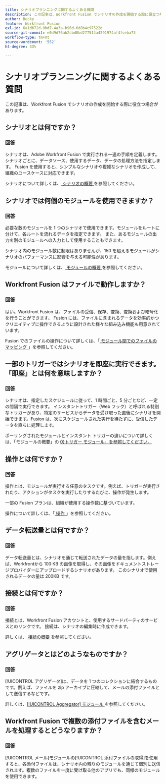 ```yaml
---
title: シナリオプランニングに関するよくある質問
description: この記事は、Workfront Fusion でシナリオの作成を開始する際に役立つ場合があります。
author: Becky
feature: Workfront Fusion
exl-id: 6a1d672d-0bd7-4a3a-b96d-6d8b4c97522d
source-git-commit: e0d9d76ab2cbd8bd277514a4291974af4fceba73
workflow-type: tm+mt
source-wordcount: '552'
ht-degree: 33%

---
```


# シナリオプランニングに関するよくある質問

この記事は、Workfront Fusion でシナリオの作成を開始する際に役立つ場合があります。

## シナリオとは何ですか？

### 回答

シナリオは、Adobe Workfront Fusion で実行される一連の手順を定義します。 シナリオごとに、データソース、使用するデータ、データの処理方法を指定します。 Fusion を使用すると、シンプルなシナリオや複雑なシナリオを作成して、組織のユースケースに対応できます。

シナリオについて詳しくは、[ シナリオの概要 ](/help/workfront-fusion/get-started-with-fusion/understand-fusion/scenario-overview.md) を参照してください。

## シナリオでは何個のモジュールを使用できますか？

### 回答

必要な数のモジュールを 1 つのシナリオで使用できます。モジュールをルートに分けて、各ルートを流れるデータを指定できます。 また、あるモジュールの出力を別のモジュールへの入力として使用することもできます。

シナリオ内のモジュール数に制限はありませんが、150 を超えるモジュールがシナリオのパフォーマンスに影響を与える可能性があります。

モジュールについて詳しくは、[ モジュールの概要 ](/help/workfront-fusion/get-started-with-fusion/understand-fusion/module-overview.md) を参照してください。

## Workfront Fusion はファイルで動作しますか？

### 回答

はい。Workfront Fusion は、ファイルの受信、保存、変換、変換および暗号化を行うことができます。 Fusion には、ファイルに含まれるデータを効率的かつクリエイティブに操作できるように設計された様々な組み込み機能も用意されています。

Fusion でのファイルの操作について詳しくは、「[ モジュール間でのファイルのマッピング ](/help/workfront-fusion/create-scenarios/map-data/map-files.md)」を参照してください。

## 一部のトリガーではシナリオを即座に実行できます。「即座」とは何を意味しますか？

### 回答

シナリオは、指定したスケジュールに従って、1 時間ごと、5 分ごとなど、一定の間隔で実行できます。 インスタントトリガー（Web フック）と呼ばれる特別なトリガーがあり、特定のサービスからデータを受け取った直後にシナリオを開始できます。Fusion は、次にスケジュールされた実行を待たずに、受信したデータを直ちに処理します。

ポーリングされたモジュールとインスタント トリガーの違いについて詳しくは、「モジュールの概要」の [0&rbrace;トリガー モジュール」を参照してください。](/help/workfront-fusion/get-started-with-fusion/understand-fusion/module-overview.md#trigger-modules)

## 操作とは何ですか？

### 回答

操作とは、モジュールが実行する任意のタスクです。例えば、トリガーが実行されたり、アクションがタスクを実行したりするたびに、操作が発生します。

一部の Fusion プランは、組織が使用する操作数に基づいています。

操作について詳しくは、「[ 操作 ](/help/workfront-fusion/set-up-and-manage-workfront-fusion/licensing-operations-overview/operations-in-workfront-fusion.md)」を参照してください。

## データ転送量とは何ですか？

### 回答

データ転送量とは、シナリオを通じて転送されたデータの量を指します。例えば、Workfrontから 100 KB の画像を取得し、その画像をドキュメントストレージプロバイダーにアップロードするシナリオがあります。 このシナリオで使用されるデータの量は 200KB です。

## 接続とは何ですか？

### 回答

接続とは、Workfront Fusion アカウントと、使用するサードパーティのサービスとのリンクです。 接続は、シナリオの編集時に作成できます。

詳しくは、[ 接続の概要 ](/help/workfront-fusion/get-started-with-fusion/understand-fusion/connection-overview.md) を参照してください。

## アグリゲータとはどのようなものですか？

### 回答

[!UICONTROL アグリゲータ]は、データを 1 つのコレクションに結合するものです。例えば、ファイルを zip アーカイブに圧縮して、メールの添付ファイルとして送信するなどです。

詳しくは、[[!UICONTROL Aggregator] モジュール ](/help/workfront-fusion/references/modules/aggregator-module.md) を参照してください。

## Workfront Fusion で複数の添付ファイルを含むメールを処理するとどうなりますか？

### 回答

[!UICONTROL メール]モジュールの[!UICONTROL 添付ファイルの取得]を使用すると、各添付ファイルは、シナリオ内の残りのモジュールを通じて個別に送信されます。複数のファイルを一度に受け取る他のアプリでも、同様のモジュールを使用できます。
